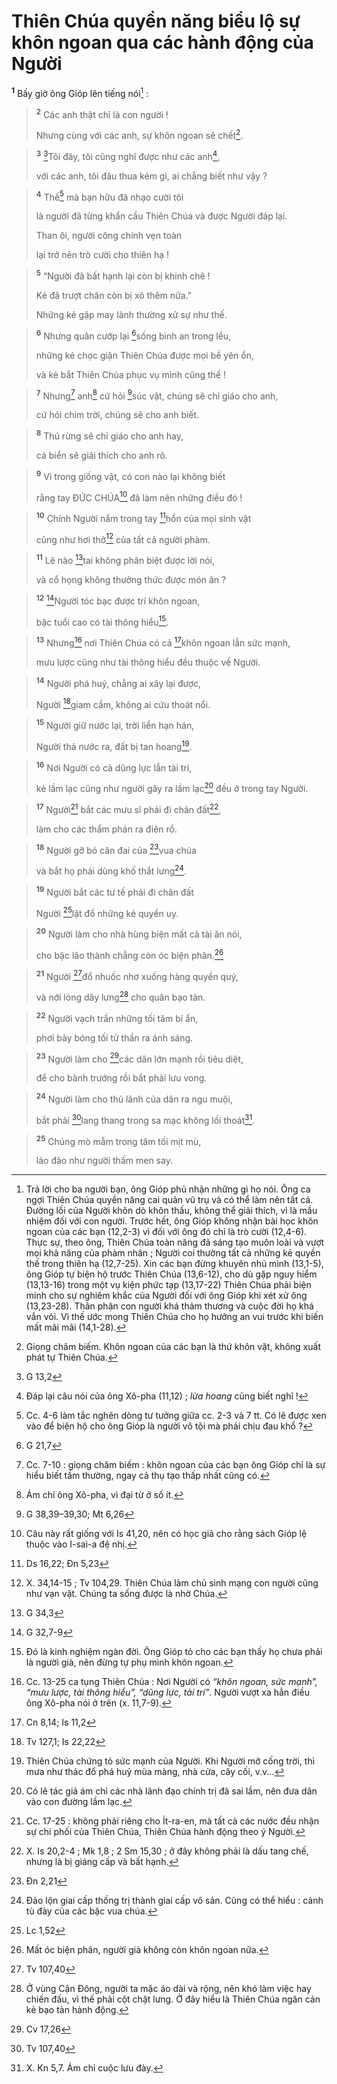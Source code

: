 # Thiên Chúa quyền năng biểu lộ sự khôn ngoan qua các hành động của Người
<sup><b>1</b></sup> Bấy giờ ông Gióp lên tiếng nói[^1] :


> <sup><b>2</b></sup> Các anh thật chỉ là con người !
> 
> Nhưng cùng với các anh, sự khôn ngoan sẽ chết[^2].
>


> <sup><b>3</b></sup> [^1*]Tôi đây, tôi cũng nghĩ được như các anh[^3],
> 
> với các anh, tôi đâu thua kém gì, ai chẳng biết như vậy ?
>


> <sup><b>4</b></sup> Thế[^4] mà bạn hữu đã nhạo cười tôi
> 
> là người đã từng khẩn cầu Thiên Chúa và được Người đáp lại.
> 
> Than ôi, người công chính vẹn toàn
> 
> lại trở nên trò cười cho thiên hạ !
>


> <sup><b>5</b></sup> “Người đã bất hạnh lại còn bị khinh chê !
> 
> Kẻ đã trượt chân còn bị xô thêm nữa.”
> 
> Những kẻ gặp may lành thường xử sự như thế.
>


> <sup><b>6</b></sup> Nhưng quân cướp lại [^2*]sống bình an trong lều,
> 
> những kẻ chọc giận Thiên Chúa được mọi bề yên ổn,
> 
> và kẻ bắt Thiên Chúa phục vụ mình cũng thế !
>


> <sup><b>7</b></sup> Nhưng[^5] anh[^6] cứ hỏi [^3*]súc vật, chúng sẽ chỉ giáo cho anh,
> 
> cứ hỏi chim trời, chúng sẽ cho anh biết.
>


> <sup><b>8</b></sup> Thú rừng sẽ chỉ giáo cho anh hay,
> 
> cá biển sẽ giải thích cho anh rõ.
>


> <sup><b>9</b></sup> Vì trong giống vật, có con nào lại không biết
> 
> rằng tay ĐỨC CHÚA[^7] đã làm nên những điều đó !
>


> <sup><b>10</b></sup> Chính Người nắm trong tay [^4*]hồn của mọi sinh vật
> 
> cũng như hơi thở[^8] của tất cả người phàm.
>


> <sup><b>11</b></sup> Lẽ nào [^5*]tai không phân biệt được lời nói,
> 
> và cổ họng không thưởng thức được món ăn ?
>


> <sup><b>12</b></sup> [^6*]Người tóc bạc được trí khôn ngoan,
> 
> bậc tuổi cao có tài thông hiểu[^9].
>


> <sup><b>13</b></sup> Nhưng[^10] nơi Thiên Chúa có cả [^7*]khôn ngoan lẫn sức mạnh,
> 
> mưu lược cũng như tài thông hiểu đều thuộc về Người.
>


> <sup><b>14</b></sup> Người phá huỷ, chẳng ai xây lại được,
> 
> Người [^8*]giam cầm, không ai cứu thoát nổi.
>


> <sup><b>15</b></sup> Người giữ nước lại, trời liền hạn hán,
> 
> Người thả nước ra, đất bị tan hoang[^11].
>


> <sup><b>16</b></sup> Nơi Người có cả dũng lực lẫn tài trí,
> 
> kẻ lầm lạc cũng như người gây ra lầm lạc[^12] đều ở trong tay Người.
>


> <sup><b>17</b></sup> Người[^13] bắt các mưu sĩ phải đi chân đất[^14],
> 
> làm cho các thẩm phán ra điên rồ.
>


> <sup><b>18</b></sup> Người gỡ bỏ cân đai của [^9*]vua chúa
> 
> và bắt họ phải dùng khố thắt lưng[^15].
>


> <sup><b>19</b></sup> Người bắt các tư tế phải đi chân đất
> 
> Người [^10*]lật đổ những kẻ quyền uy.
>


> <sup><b>20</b></sup> Người làm cho nhà hùng biện mất cả tài ăn nói,
> 
> cho bậc lão thành chẳng còn óc biện phân.[^16]
>


> <sup><b>21</b></sup> Người [^11*]đổ nhuốc nhơ xuống hàng quyền quý,
> 
> và nới lỏng dây lưng[^17] cho quân bạo tàn.
>


> <sup><b>22</b></sup> Người vạch trần những tối tăm bí ẩn,
> 
> phơi bày bóng tối tử thần ra ánh sáng.
>


> <sup><b>23</b></sup> Người làm cho [^12*]các dân lớn mạnh rồi tiêu diệt,
> 
> để cho bành trướng rồi bắt phải lưu vong.
>


> <sup><b>24</b></sup> Người làm cho thủ lãnh của dân ra ngu muội,
> 
> bắt phải [^13*]lang thang trong sa mạc không lối thoát[^18].
>


> <sup><b>25</b></sup> Chúng mò mẫm trong tăm tối mịt mù,
> 
> lảo đảo như người thấm men say.
>

[^1]: Trả lời cho ba người bạn, ông Gióp phủ nhận những gì họ nói. Ông ca ngợi Thiên Chúa quyền năng cai quản vũ trụ và có thể làm nên tất cả. Đường lối của Người khôn dò khôn thấu, không thể giải thích, vì là mầu nhiệm đối với con người. Trước hết, ông Gióp không nhận bài học khôn ngoan của các bạn (12,2-3) vì đối với ông đó chỉ là trò cười (12,4-6). Thực sự, theo ông, Thiên Chúa toàn năng đã sáng tạo muôn loài và vượt mọi khả năng của phàm nhân ; Người coi thường tất cả những kẻ quyền thế trong thiên hạ (12,7-25). Xin các bạn đừng khuyên nhủ mình (13,1-5), ông Gióp tự biện hộ trước Thiên Chúa (13,6-12), cho dù gặp nguy hiểm (13,13-16) trong một vụ kiện phức tạp (13,17-22) Thiên Chúa phải biện minh cho sự nghiêm khắc của Người đối với ông Gióp khi xét xử ông (13,23-28). Thân phận con người khá thảm thương và cuộc đời họ khá vắn vỏi. Vì thế ước mong Thiên Chúa cho họ hưởng an vui trước khi biến mất mãi mãi (14,1-28).
[^2]: Giọng châm biếm. Khôn ngoan của các bạn là thứ khôn vặt, không xuất phát tự Thiên Chúa.
[^3]: Đáp lại câu nói của ông Xô-pha (11,12) ; <i>lừa hoang</i> cũng biết nghĩ !
[^4]: Cc. 4-6 làm tắc nghẽn dòng tư tưởng giữa cc. 2-3 và 7 tt. Có lẽ được xen vào để biện hộ cho ông Gióp là người vô tội mà phải chịu đau khổ ?
[^5]: Cc. 7-10 : giọng châm biếm : khôn ngoan của các bạn ông Gióp chỉ là sự hiểu biết tầm thường, ngay cả thụ tạo thấp nhất cũng có.
[^6]: Ám chỉ ông Xô-pha, vì đại từ ở số ít.
[^7]: Câu này rất giống với Is 41,20, nên có học giả cho rằng sách Gióp lệ thuộc vào I-sai-a đệ nhị.
[^8]: X. 34,14-15 ; Tv 104,29. Thiên Chúa làm chủ sinh mạng con người cũng như vạn vật. Chúng ta sống được là nhờ Chúa.
[^9]: Đó là kinh nghiệm ngàn đời. Ông Gióp tỏ cho các bạn thấy họ chưa phải là người già, nên đừng tự phụ mình khôn ngoan.
[^10]: Cc. 13-25 ca tụng Thiên Chúa : Nơi Người có <i>“khôn ngoan, sức mạnh”, “mưu lược, tài thông hiểu”, “dũng lực, tài trí”</i>. Người vượt xa hẳn điều ông Xô-pha nói ở trên (x. 11,7-9).
[^11]: Thiên Chúa chứng tỏ sức mạnh của Người. Khi Người mở cống trời, thì mưa như thác đổ phá huỷ mùa màng, nhà cửa, cây cối, v.v...
[^12]: Có lẽ tác giả ám chỉ các nhà lãnh đạo chính trị đã sai lầm, nên đưa dân vào con đường lầm lạc.
[^13]: Cc. 17-25 : không phải riêng cho Ít-ra-en, mà tất cả các nước đều nhận sự chi phối của Thiên Chúa, Thiên Chúa hành động theo ý Người.
[^14]: X. Is 20,2-4 ; Mk 1,8 ; 2 Sm 15,30 ; ở đây không phải là dấu tang chế, nhưng là bị giáng cấp và bất hạnh.
[^15]: Đảo lộn giai cấp thống trị thành giai cấp vô sản. Cũng có thể hiểu : cảnh tù đày của các bậc vua chúa.
[^16]: Mất óc biện phân, người già không còn khôn ngoan nữa.
[^17]: Ở vùng Cận Đông, người ta mặc áo dài và rộng, nên khó làm việc hay chiến đấu, vì thế phải cột chặt lưng. Ở đây hiểu là Thiên Chúa ngăn cản kẻ bạo tàn hành động.
[^18]: X. Kn 5,7. Ám chỉ cuộc lưu đày.
[^1*]: G 13,2
[^2*]: G 21,7
[^3*]: G 38,39–39,30; Mt 6,26
[^4*]: Ds 16,22; Đn 5,23
[^5*]: G 34,3
[^6*]: G 32,7-9
[^7*]: Cn 8,14; Is 11,2
[^8*]: Tv 127,1; Is 22,22
[^9*]: Đn 2,21
[^10*]: Lc 1,52
[^11*]: Tv 107,40
[^12*]: Cv 17,26
[^13*]: Tv 107,40
